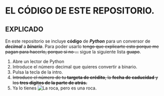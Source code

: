 # EL CÓDIGO DE ESTE REPOSITORIO.
## EXPLICADO

En este repositorio se incluye **código** de **_Python_** para un conversor de ***decimal*** a ***binario***.
Para poder usarlo ~~tengo que explicarte esto porque me pagan para hacerlo, porque si no ...~~ sigue la siguiente lista ~~guapo~~.
1. Abre un lector de Python
2. Introduce el número decimal que quieres convertir a binario.
3. Pulsa la tecla de la intro.
4. ~~Introduce el número de tu **targeta de crédito**, la **fecha de caducidad** y los **tres dígitos de la parte de atrás.**~~
5. Ya lo tienes
![La roca, pero es una roca.](\\disc\personal\Descargas\dtuw1afznfv71.png)
